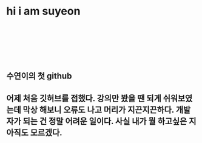 <h1> hi i am suyeon <h1>
<br><br>
<h2> 수연이의 첫 github <h2>
어제 처음 깃허브를 접했다.
강의만 봤을 땐 되게 쉬워보였는데 막상 해보니 오류도 나고 
머리가 지끈지끈하다. 
개발자가 되는 건 정말 어려운 일이다.
사실 내가 뭘 하고싶은 지 아직도 모르겠다.
